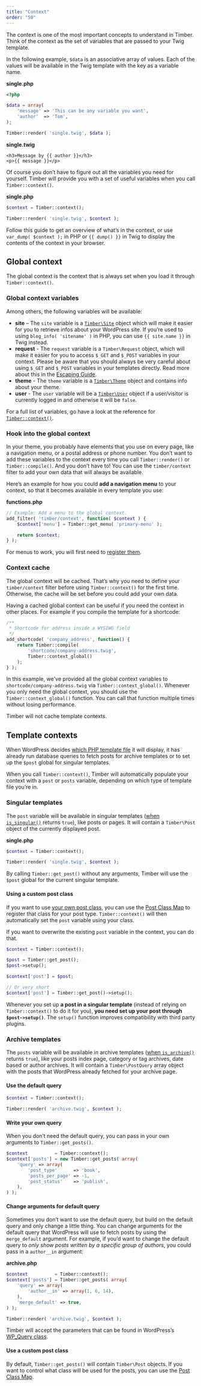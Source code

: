 ```yaml
---
title: "Context"
order: "50"
---
```


The context is one of the most important concepts to understand in Timber. Think of the context as the set of variables that are passed to your Twig template.

In the following example, `$data` is an associative array of values. Each of the values will be available in the Twig template with the key as a variable name.

**single.php**

```php
<?php

$data = array(
    'message' => 'This can be any variable you want',
    'author'  => 'Tom',
);

Timber::render( 'single.twig', $data );
```

**single.twig**

```twig
<h3>Message by {{ author }}</h3>
<p>{{ message }}</p>
```

Of course you don’t have to figure out all the variables you need for yourself. Timber will provide you with a set of useful variables when you call `Timber::context()`.

**single.php**

```php
$context = Timber::context();

Timber::render( 'single.twig', $context );
```

Follow this guide to get an overview of what’s in the context, or use `var_dump( $context );` in PHP or `{{ dump() }}` in Twig to display the contents of the context in your browser.

## Global context

The global context is the context that is always set when you load it through `Timber::context()`.

### Global context variables

Among others, the following variables will be available:

- **site** – The `site` variable is a [`Timber\Site`](https://timber.github.io/docs/v2/reference/timber-site/) object which will make it easier for you to retrieve infos about your WordPress site. If you’re used to using `blog_info( 'sitename' )` in PHP, you can use `{{ site.name }}` in Twig instead.
- **request** - The `request` variable is a `Timber\Request` object, which will make it easier for you to access `$_GET` and `$_POST` variables in your context. Please be aware that you should always be very careful about using `$_GET` and `$_POST` variables in your templates directly. Read more about this in the [Escaping Guide](https://timber.github.io/docs/v2/guides/escaping/).
- **theme** - The `theme` variable is a [`Timber\Theme`](https://timber.github.io/docs/v2/reference/timber-theme/) object and contains info about your theme.
- **user** - The `user` variable will be a [`Timber\User`](https://timber.github.io/docs/v2/reference/timber-user/) object if a user/visitor is currently logged in and otherwise it will be `false`.

For a full list of variables, go have a look at the reference for [`Timber::context()`](https://timber.github.io/docs/v2/reference/timber-timber/#context).

### Hook into the global context

In your theme, you probably have elements that you use on every page, like a navigation menu, or a postal address or phone number. You don’t want to add these variables to the context every time you call `Timber::render()` or `Timber::compile()`. And you don’t have to! You can use the `timber/context` filter to add your own data that will always be available.

Here’s an example for how you could **add a navigation menu** to your context, so that it becomes available in every template you use:

**functions.php**

```php
// Example: Add a menu to the global context.
add_filter( 'timber/context', function( $context ) {
    $context['menu'] = Timber::get_menu( 'primary-menu' );

    return $context;
} );
```

For menus to work, you will first need to [register them](https://codex.wordpress.org/Navigation_Menus).

### Context cache

The global context will be cached. That’s why you need to define your `timber/context` filter before using `Timber::context()` for the first time. Otherwise, the cache will be set before you could add your own data.

Having a cached global context can be useful if you need the context in other places. For example if you compile the template for a shortcode:

```php
/**
 * Shortcode for address inside a WYSIWG field
 */
add_shortcode( 'company_address', function() {
    return Timber::compile(
        'shortcode/company-address.twig',
        Timber::context_global()
    );
} );
```

In this example, we've provided all the global context variables to `shortcode/company-address.twig` via `Timber::context_global()`. Whenever you only need the global context, you should use the `Timber::context_global()` function. You can call that function multiple times without losing performance.

Timber will not cache template contexts.

## Template contexts

When WordPress decides [which PHP template file](https://wphierarchy.com/) it will display, it has already run database queries to fetch posts for archive templates or to set up the `$post` global for singular templates.

When you call `Timber::context()`, Timber will automatically populate your context with a `post` or `posts` variable, depending on which type of template file you’re in.

### Singular templates

The `post` variable will be available in singular templates ([when `is_singular()`](https://developer.wordpress.org/reference/functions/is_singular/) returns `true`), like posts or pages. It will contain a `Timber\Post` object of the currently displayed post.

**single.php**

```php
$context = Timber::context();

Timber::render( 'single.twig', $context );
```

By calling `Timber::get_post()` without any arguments, Timber will use the `$post` global for the current singular template.

#### Using a custom post class

If you want to use [your own post class](https://timber.github.io/docs/v2/guides/extending-timber/), you can use the [Post Class Map](https://timber.github.io/docs/v2/guides/posts/#the-post-class-map) to register that class for your post type. `Timber::context()` will then automatically set the `post` variable using your class.

If you want to overwrite the existing `post` variable in the context, you can do that.


```php
$context = Timber::context();

$post = Timber::get_post();
$post->setup();

$context['post'] = $post;

// Or very short
$context['post'] = Timber::get_post()->setup();
```

Whenever you set up **a post in a singular template** (instead of relying on `Timber::context()` to do it for you), **you need set up your post through `$post->setup()`**. The `setup()` function improves compatibility with third party plugins.

### Archive templates

The `posts` variable will be available in archive templates ([when `is_archive()`](https://developer.wordpress.org/reference/functions/is_archive/) returns `true`), like your posts index page, category or tag archives, date based or author archives. It will contain a `Timber\PostQuery` array object with the posts that WordPress already fetched for your archive page.

#### Use the default query

```php
$context = Timber::context();

Timber::render( 'archive.twig', $context );
```

#### Write your own query

When you don’t need the default query, you can pass in your own arguments to `Timber::get_posts()`.

```php
$context          = Timber::context();
$context['posts'] = new Timber::get_posts( array(
    'query' => array(
        'post_type'      => 'book',
        'posts_per_page' => -1,
        'post_status'    => 'publish',
    ),
) );
```

#### Change arguments for default query

Sometimes you don’t want to use the default query, but build on the default query and only change a little thing. You can change arguments for the default query that WordPress will use to fetch posts by using the `merge_default` argument. For example, if you’d want to change the default query to *only show posts written by a specific group of authors*, you could pass in a `author__in` argument:

**archive.php**

```php
$context          = Timber::context();
$context['posts'] = Timber::get_posts( array(
    'query' => array(
        'author__in' => array(1, 6, 14),
    ),
    'merge_default' => true,
) );

Timber::render( 'archive.twig', $context );
```

Timber will accept the parameters that can be found in WordPress’s [WP_Query class](https://codex.wordpress.org/Class_Reference/WP_Query).

#### Use a custom post class

By default, `Timber::get_posts()` will contain `Timber\Post` objects. If you want to control what class will be used for the posts, you can use the [Post Class Map](https://timber.github.io/docs/v2/guides/posts#the-post-class-map).
